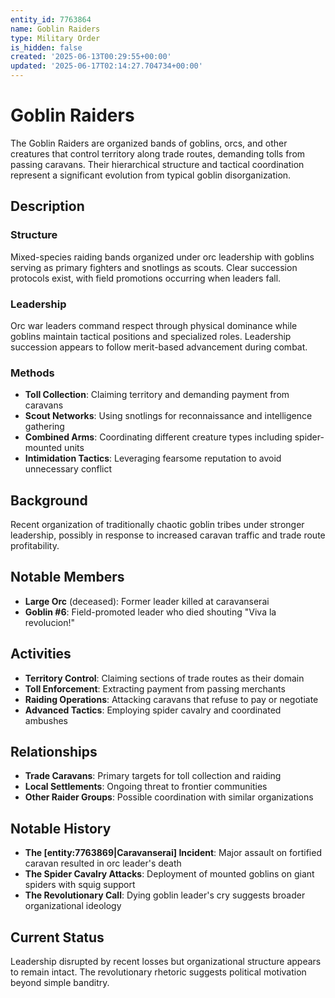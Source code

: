 ```yaml
---
entity_id: 7763864
name: Goblin Raiders
type: Military Order
is_hidden: false
created: '2025-06-13T00:29:55+00:00'
updated: '2025-06-17T02:14:27.704734+00:00'
---
```

# Goblin Raiders

The Goblin Raiders are organized bands of goblins, orcs, and other creatures that control territory along trade routes, demanding tolls from passing caravans. Their hierarchical structure and tactical coordination represent a significant evolution from typical goblin disorganization.

## Description

### Structure

Mixed-species raiding bands organized under orc leadership with goblins serving as primary fighters and snotlings as scouts. Clear succession protocols exist, with field promotions occurring when leaders fall.

### Leadership

Orc war leaders command respect through physical dominance while goblins maintain tactical positions and specialized roles. Leadership succession appears to follow merit-based advancement during combat.

### Methods

- **Toll Collection**: Claiming territory and demanding payment from caravans
- **Scout Networks**: Using snotlings for reconnaissance and intelligence gathering
- **Combined Arms**: Coordinating different creature types including spider-mounted units
- **Intimidation Tactics**: Leveraging fearsome reputation to avoid unnecessary conflict

## Background

Recent organization of traditionally chaotic goblin tribes under stronger leadership, possibly in response to increased caravan traffic and trade route profitability.

## Notable Members

- **Large Orc** (deceased): Former leader killed at caravanserai
- **Goblin #6**: Field-promoted leader who died shouting "Viva la revolucion!"

## Activities

- **Territory Control**: Claiming sections of trade routes as their domain
- **Toll Enforcement**: Extracting payment from passing merchants
- **Raiding Operations**: Attacking caravans that refuse to pay or negotiate
- **Advanced Tactics**: Employing spider cavalry and coordinated ambushes

## Relationships

- **Trade Caravans**: Primary targets for toll collection and raiding
- **Local Settlements**: Ongoing threat to frontier communities
- **Other Raider Groups**: Possible coordination with similar organizations

## Notable History

- **The [entity:7763869|Caravanserai] Incident**: Major assault on fortified caravan resulted in orc leader's death
- **The Spider Cavalry Attacks**: Deployment of mounted goblins on giant spiders with squig support
- **The Revolutionary Call**: Dying goblin leader's cry suggests broader organizational ideology

## Current Status

Leadership disrupted by recent losses but organizational structure appears to remain intact. The revolutionary rhetoric suggests political motivation beyond simple banditry.